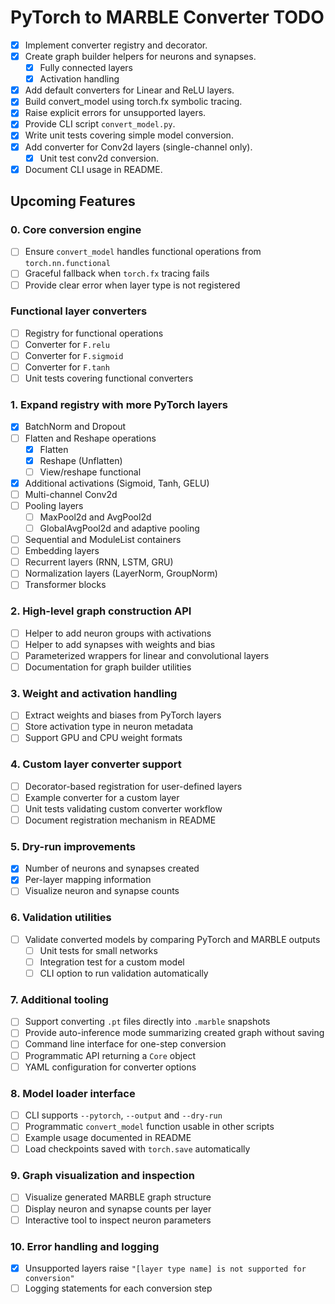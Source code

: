 # PyTorch to MARBLE Converter TODO

- [x] Implement converter registry and decorator.
- [x] Create graph builder helpers for neurons and synapses.
  - [x] Fully connected layers
  - [x] Activation handling
- [x] Add default converters for Linear and ReLU layers.
- [x] Build convert_model using torch.fx symbolic tracing.
- [x] Raise explicit errors for unsupported layers.
- [x] Provide CLI script `convert_model.py`.
- [x] Write unit tests covering simple model conversion.
- [x] Add converter for Conv2d layers (single-channel only).
  - [x] Unit test conv2d conversion.
- [x] Document CLI usage in README.

## Upcoming Features

### 0. Core conversion engine
- [ ] Ensure `convert_model` handles functional operations from `torch.nn.functional`
- [ ] Graceful fallback when `torch.fx` tracing fails
- [ ] Provide clear error when layer type is not registered

### Functional layer converters
- [ ] Registry for functional operations
- [ ] Converter for `F.relu`
- [ ] Converter for `F.sigmoid`
- [ ] Converter for `F.tanh`
- [ ] Unit tests covering functional converters

### 1. Expand registry with more PyTorch layers
- [x] BatchNorm and Dropout
- [ ] Flatten and Reshape operations
  - [x] Flatten
  - [x] Reshape (Unflatten)
  - [ ] View/reshape functional
- [x] Additional activations (Sigmoid, Tanh, GELU)
- [ ] Multi-channel Conv2d
- [ ] Pooling layers
  - [ ] MaxPool2d and AvgPool2d
  - [ ] GlobalAvgPool2d and adaptive pooling
- [ ] Sequential and ModuleList containers
- [ ] Embedding layers
- [ ] Recurrent layers (RNN, LSTM, GRU)
- [ ] Normalization layers (LayerNorm, GroupNorm)
- [ ] Transformer blocks

### 2. High-level graph construction API
- [ ] Helper to add neuron groups with activations
- [ ] Helper to add synapses with weights and bias
- [ ] Parameterized wrappers for linear and convolutional layers
- [ ] Documentation for graph builder utilities

### 3. Weight and activation handling
- [ ] Extract weights and biases from PyTorch layers
- [ ] Store activation type in neuron metadata
- [ ] Support GPU and CPU weight formats

### 4. Custom layer converter support
- [ ] Decorator-based registration for user-defined layers
- [ ] Example converter for a custom layer
- [ ] Unit tests validating custom converter workflow
- [ ] Document registration mechanism in README

### 5. Dry-run improvements
- [x] Number of neurons and synapses created
- [x] Per-layer mapping information
- [ ] Visualize neuron and synapse counts

### 6. Validation utilities
- [ ] Validate converted models by comparing PyTorch and MARBLE outputs
  - [ ] Unit tests for small networks
  - [ ] Integration test for a custom model
  - [ ] CLI option to run validation automatically

### 7. Additional tooling
- [ ] Support converting `.pt` files directly into `.marble` snapshots
- [ ] Provide auto-inference mode summarizing created graph without saving
- [ ] Command line interface for one-step conversion
- [ ] Programmatic API returning a `Core` object
- [ ] YAML configuration for converter options

### 8. Model loader interface
- [ ] CLI supports `--pytorch`, `--output` and `--dry-run`
- [ ] Programmatic `convert_model` function usable in other scripts
- [ ] Example usage documented in README
- [ ] Load checkpoints saved with `torch.save` automatically

### 9. Graph visualization and inspection
- [ ] Visualize generated MARBLE graph structure
- [ ] Display neuron and synapse counts per layer
- [ ] Interactive tool to inspect neuron parameters

### 10. Error handling and logging
- [x] Unsupported layers raise `"[layer type name] is not supported for conversion"`
- [ ] Logging statements for each conversion step
